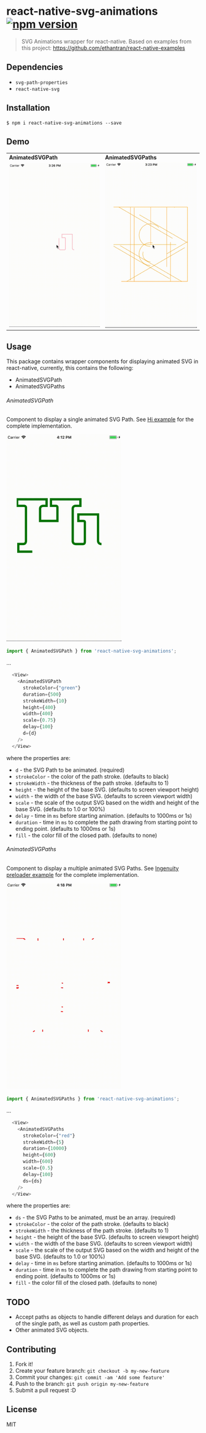 # react-native-svg-animations [![npm version](https://badge.fury.io/js/react-native-svg-animations.svg)](https://badge.fury.io/js/react-native-svg-animations)

> SVG Animations wrapper for react-native. Based on examples from this project: https://github.com/ethantran/react-native-examples

## Dependencies

* `svg-path-properties` 
* `react-native-svg`

## Installation

```
$ npm i react-native-svg-animations --save
```

## Demo
<table>
  <tr>
    <td>
      <strong>AnimatedSVGPath</strong>
    </td>
    <td>
      <strong>AnimatedSVGPaths</strong>
    </td>
  </tr>
  <tr>
    <td>
      <img src="https://raw.githubusercontent.com/73R3WY/react-native-svg-animations/master/examples/HiSVG/hi_1.gif" width="300">
    </td>
    <td>
      <img src="https://raw.githubusercontent.com/73R3WY/react-native-svg-animations/master/examples/IngenuityPreloaderSVG/preloader_1.gif" width="300">
    </td>
  </tr>
</table>

## Usage

This package contains wrapper components for displaying animated SVG in react-native, currently, this contains the following:
* AnimatedSVGPath
* AnimatedSVGPaths

###### AnimatedSVGPath

Component to display a single animated SVG Path.
See <a href="https://github.com/73R3WY/react-native-svg-animations/tree/master/examples/HiSVG">Hi example</a> for the complete implementation.

<img src="https://raw.githubusercontent.com/73R3WY/react-native-svg-animations/master/examples/HiSVG/hi_2.gif" width="300">

```javascript
import { AnimatedSVGPath } from 'react-native-svg-animations';
```

...

```javascript
  <View>
    <AnimatedSVGPath
      strokeColor={"green"}
      duration={500}
      strokeWidth={10}
      height={400}
      width={400}
      scale={0.75}
      delay={100}
      d={d}
    />
  </View>
```

where the properties are:
* `d` - the SVG Path to be animated. (required)
* `strokeColor` - the color of the path stroke. (defaults to black)
* `strokeWidth` - the thickness of the path stroke. (defaults to 1)
* `height` - the height of the base SVG. (defaults to screen viewport height)
* `width` - the width of the base SVG. (defaults to screen viewport width)
* `scale` - the scale of the output SVG based on the width and height of the base SVG. (defaults to 1.0 or 100%)
* `delay` - time in `ms` before starting animation. (defaults to 1000ms or 1s)
* `duration` - time in `ms` to complete the path drawing from starting point to ending point. (defaults to 1000ms or 1s)
* `fill` - the color fill of the closed path. (defaults to none)

###### AnimatedSVGPaths

Component to display a multiple animated SVG Paths.
See <a href="https://github.com/73R3WY/react-native-svg-animations/tree/master/examples/IngenuityPreloaderSVG">Ingenuity preloader example</a> for the complete implementation.

<img src="https://raw.githubusercontent.com/73R3WY/react-native-svg-animations/master/examples/IngenuityPreloaderSVG/preloader_2.gif" width="300">

```javascript
import { AnimatedSVGPaths } from 'react-native-svg-animations';
```

...

```javascript
  <View>
    <AnimatedSVGPaths
      strokeColor={"red"}
      strokeWidth={5}
      duration={10000}
      height={600}
      width={600}
      scale={0.5}
      delay={100}
      ds={ds}
    />
  </View>
```

where the properties are:
* `ds` - the SVG Paths to be animated, must be an array. (required)
* `strokeColor` - the color of the path stroke. (defaults to black)
* `strokeWidth` - the thickness of the path stroke. (defaults to 1)
* `height` - the height of the base SVG. (defaults to screen viewport height)
* `width` - the width of the base SVG. (defaults to screen viewport width)
* `scale` - the scale of the output SVG based on the width and height of the base SVG. (defaults to 1.0 or 100%)
* `delay` - time in `ms` before starting animation. (defaults to 1000ms or 1s)
* `duration` - time in `ms` to complete the path drawing from starting point to ending point. (defaults to 1000ms or 1s)
* `fill` - the color fill of the closed path. (defaults to none)

## TODO

* Accept paths as objects to handle different delays and duration for each of the single path, as well as custom path properties.
* Other animated SVG objects.

## Contributing

1. Fork it!
2. Create your feature branch: `git checkout -b my-new-feature`
3. Commit your changes: `git commit -am 'Add some feature'`
4. Push to the branch: `git push origin my-new-feature`
5. Submit a pull request :D

## License

MIT